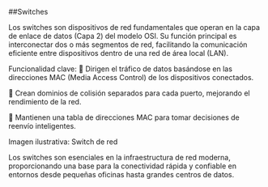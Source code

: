 ##Switches

Los switches son dispositivos de red fundamentales que operan en la capa de enlace de datos (Capa 2) del modelo OSI. Su función principal es interconectar dos o más segmentos de red, facilitando la comunicación eficiente entre dispositivos dentro de una red de área local (LAN).

Funcionalidad clave:
🔀 Dirigen el tráfico de datos basándose en las direcciones MAC (Media Access Control) de los dispositivos conectados.

🚦 Crean dominios de colisión separados para cada puerto, mejorando el rendimiento de la red.

🧠 Mantienen una tabla de direcciones MAC para tomar decisiones de reenvío inteligentes.

Imagen ilustrativa:
Switch de red


Los switches son esenciales en la infraestructura de red moderna, proporcionando una base para la conectividad rápida y confiable en entornos desde pequeñas oficinas hasta grandes centros de datos.
